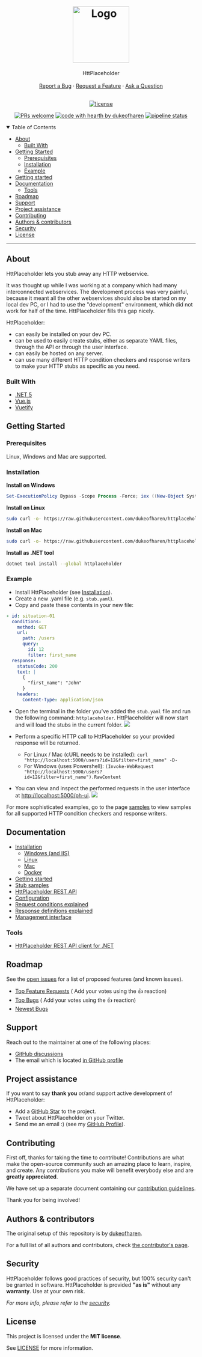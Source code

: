 <h1 align="center">
  <a href="https://github.com/dukeofharen/httplaceholder">
    <img src="docs/img/logo_single_small.png" alt="Logo" width="150">
  </a>
</h1>

<div align="center">
  HttPlaceholder
  <br />
  <br />
  <a href="https://github.com/dukeofharen/httplaceholder/issues/new?assignees=&labels=bug&template=01_BUG_REPORT.md&title=bug%3A+">Report a Bug</a>
  ·
  <a href="https://github.com/dukeofharen/httplaceholder/issues/new?assignees=&labels=enhancement&template=02_FEATURE_REQUEST.md&title=feat%3A+">Request a Feature</a>
  · <a href="https://github.com/dukeofharen/httplaceholder/discussions">Ask a Question</a>
</div>

<div align="center">
<br />

[![license](https://img.shields.io/github/license/dukeofharen/httplaceholder.svg?style=flat-square)](LICENSE)

[![PRs welcome](https://img.shields.io/badge/PRs-welcome-ff69b4.svg?style=flat-square)](https://github.com/dukeofharen/httplaceholder/issues?q=is%3Aissue+is%3Aopen+label%3A%22help+wanted%22)
[![code with hearth by dukeofharen](https://img.shields.io/badge/%3C%2F%3E%20with%20%E2%99%A5%20by-dukeofharen-ff1414.svg?style=flat-square)](https://github.com/dukeofharen)
[![pipeline status](https://gitlab.com/ducode/httplaceholder/badges/master/pipeline.svg)](https://gitlab.com/ducode/httplaceholder/-/commits/master)

</div>

<details open="open">
<summary>Table of Contents</summary>

- [About](#about)
    - [Built With](#built-with)
- [Getting Started](#getting-started)
    - [Prerequisites](#prerequisites)
    - [Installation](#installation)
    - [Example](#example)
- [Getting started](#getting-started)
- [Documentation](#documentation)
    - [Tools](#tools)
- [Roadmap](#roadmap)
- [Support](#support)
- [Project assistance](#project-assistance)
- [Contributing](#contributing)
- [Authors & contributors](#authors--contributors)
- [Security](#security)
- [License](#license)

</details>

---

## About

HttPlaceholder lets you stub away any HTTP webservice.

It was thought up while I was working at a company which had many interconnected webservices. The development process
was very painful, because it meant all the other webservices should also be started on my local dev PC, or I had to use
the "development" environment, which did not work for half of the time. HttPlaceholder fills this gap nicely.

HttPlaceholder:

* can easily be installed on your dev PC.
* can be used to easily create stubs, either as separate YAML files, through the API or through the user interface.
* can easily be hosted on any server.
* can use many different HTTP condition checkers and response writers to make your HTTP stubs as specific as you need.

### Built With

- [.NET 5](https://dotnet.microsoft.com/apps/aspnet)
- [Vue.js](https://vuejs.org/)
- [Vuetify](https://vuetifyjs.com/en/)

## Getting Started

### Prerequisites

Linux, Windows and Mac are supported.

### Installation

**Install on Windows**

```powershell
Set-ExecutionPolicy Bypass -Scope Process -Force; iex ((New-Object System.Net.WebClient).DownloadString('https://raw.githubusercontent.com/dukeofharen/httplaceholder/master/scripts/Install-Windows.ps1'))
```

**Install on Linux**

```bash
sudo curl -o- https://raw.githubusercontent.com/dukeofharen/httplaceholder/master/scripts/install-linux.sh | sudo bash
```

**Install on Mac**

```bash
sudo curl -o- https://raw.githubusercontent.com/dukeofharen/httplaceholder/master/scripts/install-mac.sh | sudo bash
```

**Install as .NET tool**

```bash
dotnet tool install --global httplaceholder
```

### Example

- Install HttPlaceholder (see [Installation](#installation)).
- Create a new .yaml file (e.g. `stub.yaml`).
- Copy and paste these contents in your new file:

```yml
- id: situation-01
  conditions:
    method: GET
    url:
      path: /users
      query:
        id: 12
        filter: first_name
  response:
    statusCode: 200
    text: |
      {
        "first_name": "John"
      }
    headers:
      Content-Type: application/json
```

- Open the terminal in the folder you've added the `stub.yaml` file and run the following command: `httplaceholder`.
  HttPlaceholder will now start and will load the stubs in the current folder.
  ![](docs/img/httplaceholder_running.png)
  
- Perform a specific HTTP call to HttPlaceholder so your provided response will be returned.
  - For Linux / Mac (cURL needs to be installed): `curl "http://localhost:5000/users?id=12&filter=first_name" -D-`
  - For Windows (uses Powershell): `(Invoke-WebRequest "http://localhost:5000/users?id=12&filter=first_name").RawContent`
  
- You can view and inspect the performed requests in the user interface at <http://localhost:5000/ph-ui>.
![](docs/img/request_in_ui.png)
  
For more sophisticated examples, go to the page [samples](docs/SAMPLES.md) to view samples for all supported HTTP condition checkers and response writers.

## Documentation

* [Installation](docs/INSTALL.md)
  * [Windows (and IIS)](docs/INSTALL-WINDOWS.md)
  * [Linux](docs/INSTALL-LINUX.md)
  * [Mac](docs/INSTALL-MAC.md)
  * [Docker](docs/INSTALL-DOCKER.md)
* [Getting started](docs/GETTING-STARTED.md)
* [Stub samples](docs/SAMPLES.md)
* [HttPlaceholder REST API](docs/API.md)
* [Configuration](docs/CONFIG.md)
* [Request conditions explained](docs/CONDITIONS.md)
* [Response definitions explained](docs/RESPONSE.md)
* [Management interface](docs/UI.md)

### Tools
* [HttPlaceholder REST API client for .NET](docs/DOTNET_CLIENT.md)

## Roadmap

See the [open issues](https://github.com/dukeofharen/httplaceholder/issues) for a list of proposed features (and known
issues).

- [Top Feature Requests](https://github.com/dukeofharen/httplaceholder/issues?q=label%3Aenhancement+is%3Aopen+sort%3Areactions-%2B1-desc) (
  Add your votes using the 👍 reaction)
- [Top Bugs](https://github.com/dukeofharen/httplaceholder/issues?q=is%3Aissue+is%3Aopen+label%3Abug+sort%3Areactions-%2B1-desc) (
  Add your votes using the 👍 reaction)
- [Newest Bugs](https://github.com/dukeofharen/httplaceholder/issues?q=is%3Aopen+is%3Aissue+label%3Abug)

## Support

Reach out to the maintainer at one of the following places:

- [GitHub discussions](https://github.com/dukeofharen/httplaceholder/discussions)
- The email which is located [in GitHub profile](https://github.com/dukeofharen)

## Project assistance

If you want to say **thank you** or/and support active development of HttPlaceholder:

- Add a [GitHub Star](https://github.com/dukeofharen/httplaceholder) to the project.
- Tweet about HttPlaceholder on your Twitter.
- Send me an email :) (see my [GitHub Profile](https://github.com/dukeofharen)).

## Contributing

First off, thanks for taking the time to contribute! Contributions are what make the open-source community such an
amazing place to learn, inspire, and create. Any contributions you make will benefit everybody else and are **greatly
appreciated**.

We have set up a separate document containing our [contribution guidelines](docs/CONTRIBUTING.md).

Thank you for being involved!

## Authors & contributors

The original setup of this repository is by [dukeofharen](https://github.com/dukeofharen).

For a full list of all authors and contributors,
check [the contributor's page](https://github.com/dukeofharen/httplaceholder/contributors).

## Security

HttPlaceholder follows good practices of security, but 100% security can't be granted in software. HttPlaceholder is
provided **"as is"** without any **warranty**. Use at your own risk.

_For more info, please refer to the [security](docs/SECURITY.md)._

## License

This project is licensed under the **MIT license**.

See [LICENSE](LICENSE) for more information.
